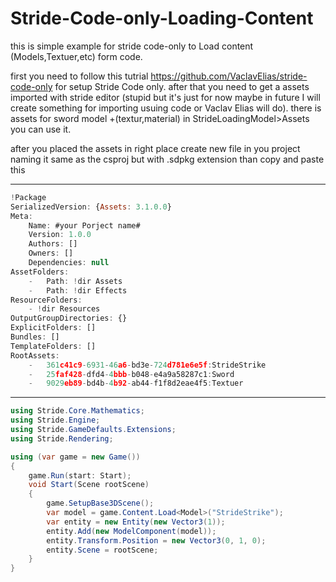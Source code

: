 # Stride-Code-only-Loading-Content
this is simple example for stride code-only to Load content (Models,Textuer,etc) form code.


first you need to follow this tutrial https://github.com/VaclavElias/stride-code-only for setup Stride Code only.
after that you need to get a assets imported with stride editor (stupid but it's just for now maybe in future I will create something for importing usuing code or Vaclav Elias will do).
there is assets for sword model +(textur,material) in StrideLoadingModel>Assets you can use it.

after you placed the assets in right place create new file in you project naming it same as the csproj but with .sdpkg extension than copy and paste this 


*********************************************************************
```javascript
!Package
SerializedVersion: {Assets: 3.1.0.0}
Meta:
    Name: #your Porject name#
    Version: 1.0.0
    Authors: []
    Owners: []
    Dependencies: null
AssetFolders:
    -   Path: !dir Assets
    -   Path: !dir Effects
ResourceFolders:
    - !dir Resources
OutputGroupDirectories: {}
ExplicitFolders: []
Bundles: []
TemplateFolders: []
RootAssets:
    -   361c41c9-6931-46a6-bd3e-724d781e6e5f:StrideStrike
    -   25faf428-dfd4-4bbb-b048-e4a9a58287c1:Sword
    -   9029eb89-bd4b-4b92-ab44-f1f8d2eae4f5:Textuer
```
*********************************************************************
    

```c#
using Stride.Core.Mathematics;
using Stride.Engine;
using Stride.GameDefaults.Extensions;
using Stride.Rendering;

using (var game = new Game())
{
    game.Run(start: Start);
    void Start(Scene rootScene)
    {
        game.SetupBase3DScene();
        var model = game.Content.Load<Model>("StrideStrike");
        var entity = new Entity(new Vector3(1));
        entity.Add(new ModelComponent(model));
        entity.Transform.Position = new Vector3(0, 1, 0);
        entity.Scene = rootScene;
    }
}
```
